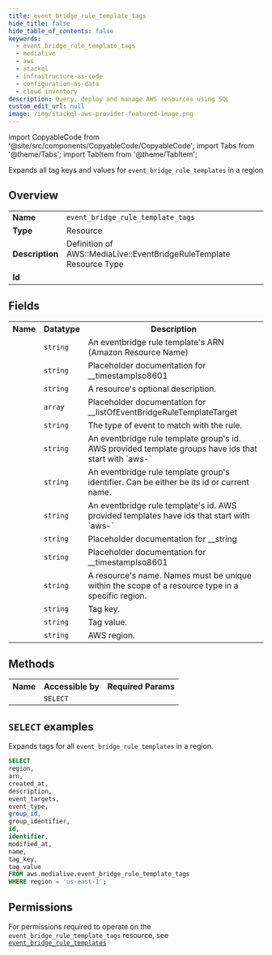 ```yaml
---
title: event_bridge_rule_template_tags
hide_title: false
hide_table_of_contents: false
keywords:
  - event_bridge_rule_template_tags
  - medialive
  - aws
  - stackql
  - infrastructure-as-code
  - configuration-as-data
  - cloud inventory
description: Query, deploy and manage AWS resources using SQL
custom_edit_url: null
image: /img/stackql-aws-provider-featured-image.png
---
```


import CopyableCode from '@site/src/components/CopyableCode/CopyableCode';
import Tabs from '@theme/Tabs';
import TabItem from '@theme/TabItem';

Expands all tag keys and values for <code>event_bridge_rule_templates</code> in a region

## Overview
<table>
<tbody>
<tr><td><b>Name</b></td><td><code>event_bridge_rule_template_tags</code></td></tr>
<tr><td><b>Type</b></td><td>Resource</td></tr>
<tr><td><b>Description</b></td><td>Definition of AWS::MediaLive::EventBridgeRuleTemplate Resource Type</td></tr>
<tr><td><b>Id</b></td><td><CopyableCode code="aws.medialive.event_bridge_rule_template_tags" /></td></tr>
</tbody>
</table>

## Fields
<table>
<tbody>
<tr><th>Name</th><th>Datatype</th><th>Description</th></tr><tr><td><CopyableCode code="arn" /></td><td><code>string</code></td><td>An eventbridge rule template's ARN (Amazon Resource Name)</td></tr>
<tr><td><CopyableCode code="created_at" /></td><td><code>string</code></td><td>Placeholder documentation for __timestampIso8601</td></tr>
<tr><td><CopyableCode code="description" /></td><td><code>string</code></td><td>A resource's optional description.</td></tr>
<tr><td><CopyableCode code="event_targets" /></td><td><code>array</code></td><td>Placeholder documentation for __listOfEventBridgeRuleTemplateTarget</td></tr>
<tr><td><CopyableCode code="event_type" /></td><td><code>string</code></td><td>The type of event to match with the rule.</td></tr>
<tr><td><CopyableCode code="group_id" /></td><td><code>string</code></td><td>An eventbridge rule template group's id. AWS provided template groups have ids that start with `aws-`</td></tr>
<tr><td><CopyableCode code="group_identifier" /></td><td><code>string</code></td><td>An eventbridge rule template group's identifier. Can be either be its id or current name.</td></tr>
<tr><td><CopyableCode code="id" /></td><td><code>string</code></td><td>An eventbridge rule template's id. AWS provided templates have ids that start with `aws-`</td></tr>
<tr><td><CopyableCode code="identifier" /></td><td><code>string</code></td><td>Placeholder documentation for __string</td></tr>
<tr><td><CopyableCode code="modified_at" /></td><td><code>string</code></td><td>Placeholder documentation for __timestampIso8601</td></tr>
<tr><td><CopyableCode code="name" /></td><td><code>string</code></td><td>A resource's name. Names must be unique within the scope of a resource type in a specific region.</td></tr>
<tr><td><CopyableCode code="tag_key" /></td><td><code>string</code></td><td>Tag key.</td></tr>
<tr><td><CopyableCode code="tag_value" /></td><td><code>string</code></td><td>Tag value.</td></tr>
<tr><td><CopyableCode code="region" /></td><td><code>string</code></td><td>AWS region.</td></tr>
</tbody>
</table>

## Methods

<table>
<tbody>
  <tr>
    <th>Name</th>
    <th>Accessible by</th>
    <th>Required Params</th>
  </tr>
  <tr>
    <td><CopyableCode code="list_resources" /></td>
    <td><code>SELECT</code></td>
    <td><CopyableCode code="region" /></td>
  </tr>
</tbody>
</table>

## `SELECT` examples
Expands tags for all <code>event_bridge_rule_templates</code> in a region.
```sql
SELECT
region,
arn,
created_at,
description,
event_targets,
event_type,
group_id,
group_identifier,
id,
identifier,
modified_at,
name,
tag_key,
tag_value
FROM aws.medialive.event_bridge_rule_template_tags
WHERE region = 'us-east-1';
```


## Permissions

For permissions required to operate on the <code>event_bridge_rule_template_tags</code> resource, see <a href="/services/medialive/event_bridge_rule_templates/#permissions"><code>event_bridge_rule_templates</code></a>

